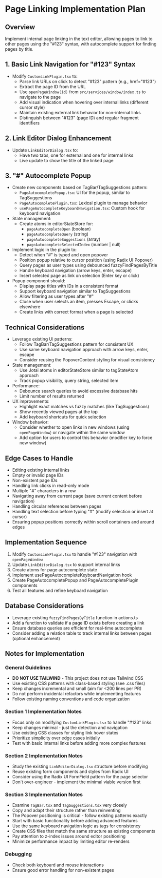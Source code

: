 # Page Linking Implementation Plan

## Overview

Implement internal page linking in the text editor, allowing pages to link to other pages using the "#123" syntax, with autocomplete support for finding pages by title.

## 1. Basic Link Navigation for "#123" Syntax

- Modify `CustomLinkPlugin.tsx` to:
  - Parse link URLs on click to detect "#123" pattern (e.g., href="#123")
  - Extract the page ID from the URL
  - Use `openPageWindow(id)` from `src/services/window/index.ts` to navigate to the page
  - Add visual indication when hovering over internal links (different cursor style)
  - Maintain existing external link behavior for non-internal links
  - Distinguish between "#123" (page ID) and regular fragment identifiers

## 2. Link Editor Dialog Enhancement

- Update `LinkEditorDialog.tsx` to:
  - Have two tabs, one for external and one for internal links
  - Live update to show the title of the linked page

## 3. "#" Autocomplete Popup

- Create new components based on TagBar/TagSuggestions pattern:
  - `PageAutocompletePopup.tsx`: UI for the popup, similar to TagSuggestions
  - `PageAutocompletePlugin.tsx`: Lexical plugin to manage behavior
  - `usePageAutocompleteKeyboardNavigation.tsx`: Custom hook for keyboard navigation
- State management:
  - Create atoms in editorStateStore for:
    - `pageAutocompleteOpen` (boolean)
    - `pageAutocompleteQuery` (string)
    - `pageAutocompleteSuggestions` (array)
    - `pageAutocompleteSelectedIndex` (number | null)
- Implement logic in the plugin to:
  - Detect when "#" is typed and open popover
  - Position popup relative to cursor position (using Radix UI Popover)
  - Query pages as user types using debounced fuzzyFindPagesByTitle
  - Handle keyboard navigation (arrow keys, enter, escape)
  - Insert selected page as link on selection (Enter key or click)
- Popup component should:
  - Display page titles with IDs in a consistent format
  - Support keyboard navigation similar to TagSuggestions
  - Allow filtering as user types after "#"
  - Close when user selects an item, presses Escape, or clicks elsewhere
  - Create links with correct format when a page is selected

## Technical Considerations

- Leverage existing UI patterns:
  - Follow TagBar/TagSuggestions pattern for consistent UX
  - Use same keyboard navigation approach with arrow keys, enter, escape
  - Consider reusing the PopoverContent styling for visual consistency
- State management:
  - Use Jotai atoms in editorStateStore similar to tagStateAtom approach
  - Track popup visibility, query string, selected item
- Performance:
  - Debounce search queries to avoid excessive database hits
  - Limit number of results returned
- UX improvements:
  - Highlight exact matches vs fuzzy matches (like TagSuggestions)
  - Show recently viewed pages at the top
  - Add keyboard shortcuts for quick selection
- Window behavior:
  - Consider whether to open links in new windows (using `openPageWindow`) or navigate within the same window
  - Add option for users to control this behavior (modifier key to force new window)

## Edge Cases to Handle

- Editing existing internal links
- Empty or invalid page IDs
- Non-existent page IDs
- Handling link clicks in read-only mode
- Multiple "#" characters in a row
- Navigating away from current page (save current content before navigation)
- Handling circular references between pages
- Handling text selection before typing "#" (modify selection or insert at cursor)
- Ensuring popup positions correctly within scroll containers and around edges

## Implementation Sequence

1. Modify `CustomLinkPlugin.tsx` to handle "#123" navigation with `openPageWindow`
2. Update `LinkEditorDialog.tsx` to support internal links
3. Create atoms for page autocomplete state
4. Implement usePageAutocompleteKeyboardNavigation hook
5. Create PageAutocompletePopup and PageAutocompletePlugin components
6. Test all features and refine keyboard navigation

## Database Considerations

- Leverage existing `fuzzyFindPagesByTitle` function in actions.ts
- Add a function to validate if a page ID exists before creating a link
- Ensure database queries are efficient for real-time autocomplete
- Consider adding a relation table to track internal links between pages (optional enhancement)

## Notes for Implementation

### General Guidelines

- **DO NOT USE TAILWIND** - This project does not use Tailwind CSS
- Use existing CSS patterns with class-based styling (see .css files)
- Keep changes incremental and small (aim for <200 lines per PR)
- Do not perform incidental refactors while implementing features
- Follow existing naming conventions and code organization

### Section 1 Implementation Notes

- Focus only on modifying `CustomLinkPlugin.tsx` to handle "#123" links
- Keep changes minimal - just the detection and navigation
- Use existing CSS classes for styling link hover states
- Prioritize simplicity over edge cases initially
- Test with basic internal links before adding more complex features

### Section 2 Implementation Notes

- Study the existing `LinkEditorDialog.tsx` structure before modifying
- Reuse existing form components and styles from Radix UI
- Consider using the Radix UI FormField pattern for the page selector
- Don't over-engineer - implement the minimal viable version first

### Section 3 Implementation Notes

- Examine `TagBar.tsx` and `TagSuggestions.tsx` very closely
- Copy and adapt their structure rather than reinventing
- The Popover positioning is critical - follow existing patterns exactly
- Start with basic functionality before adding advanced features
- Use the same keyboard navigation logic as tags for consistency
- Create CSS files that match the same structure as existing components
- Pay attention to z-index issues around editor positioning
- Minimize performance impact by limiting editor re-renders

### Debugging

- Check both keyboard and mouse interactions
- Ensure good error handling for non-existent pages
